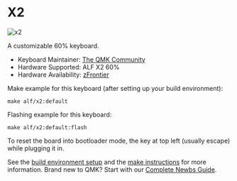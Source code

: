 # X2

![x2](https://cdn.shopify.com/s/files/1/1674/0405/products/1_088c2862-1f68-4fdd-a346-965208c3a3de_1024x1024.png?v=1511296076)

A customizable 60% keyboard.

* Keyboard Maintainer: [The QMK Community](https://github.com/qmk)
* Hardware Supported: ALF X2 60%
* Hardware Availability: [zFrontier](https://en.zfrontier.com/products/group-buy-alf-x2-60)

Make example for this keyboard (after setting up your build environment):

    make alf/x2:default

Flashing example for this keyboard:

    make alf/x2:default:flash

To reset the board into bootloader mode, the key at top left (usually escape) while plugging it in.

See the [build environment setup](https://docs.qmk.fm/#/getting_started_build_tools) and the [make instructions](https://docs.qmk.fm/#/getting_started_make_guide) for more information. Brand new to QMK? Start with our [Complete Newbs Guide](https://docs.qmk.fm/#/newbs).
